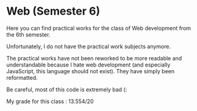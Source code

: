 # Web (Semester 6)

Here you can find practical works for the class of Web development from the 6th semester.

Unfortunately, I do not have the practical work subjects anymore.

The practical works have not been reworked to be more readable and understandable because I hate web development (and especially JavaScript, this language should not exist). They have simply been reformatted.

Be careful, most of this code is extremely bad (:

My grade for this class : 13.554/20
